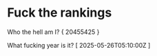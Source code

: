 # Fuck the rankings

Who the hell am I?
{ 20455425 }

What fucking year is it?
[ 2025-05-26T05:10:00Z ]
